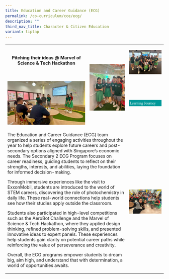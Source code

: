 ```yaml
---
title: Education and Career Guidance (ECG)
permalink: /co-curriculum/cce/ecg/
description: ""
third_nav_title: Character & Citizen Education
variant: tiptap
---
```

<table style="minWidth: 75px">
<colgroup>
<col>
<col>
<col>
</colgroup>
<tbody>
<tr>
<th rowspan="1" colspan="1">
<p>Pitching their ideas @ Marvel of Science &amp; Tech Hackathon</p>
<p></p>
</th>
<th rowspan="2" colspan="1">
<p></p>
<div class="isomer-image-wrapper">
<img style="width: 100%" height="auto" width="100%" alt="" src="/images/CCE/ecg2.jpg">
</div>
</th>
<th rowspan="1" colspan="1">
<p></p>
<div class="isomer-image-wrapper">
<img style="width: 100%" height="auto" width="100%" alt="" src="/images/CCE/ecg3.jpg">
</div>
</th>
</tr>
<tr>
<td rowspan="1" colspan="1">
<p></p>
<div class="isomer-image-wrapper">
<img style="width: 100%" height="auto" width="100%" alt="" src="/images/CCE/ecg1.jpg">
</div>
</td>
<td rowspan="1" colspan="1">
<p></p>
<div class="isomer-image-wrapper">
<img style="width: 100%" height="auto" width="100%" alt="" src="/images/CCE/Screenshot_2025_03_20_172615.png">
</div>
</td>
</tr>
<tr>
<td rowspan="1" colspan="2">
<p>The Education and Career Guidance (ECG) team organized a series of engaging
activities throughout the year to help students explore future careers
and post-secondary options aligned with Singapore’s economic needs. The
Secondary 2 ECG Program focuses on career readiness, guiding students to
reflect on their strengths, interests, and abilities, laying the foundation
for informed decision-making.</p>
<p>Through immersive experiences like the visit to ExxonMobil, students are
introduced to the world of STEM careers, discovering the role of photochemistry
in daily life. These real-world connections help students see how their
studies apply outside the classroom.</p>
<p>Students also participated in high-level competitions such as the AeroBot
Challenge and the Marvel of Science &amp; Tech Hackathon, where they applied
design thinking, refined problem-solving skills, and presented innovative
ideas to expert panels. These experiences help students gain clarity on
potential career paths while reinforcing the value of perseverance and
creativity.</p>
<p>Overall, the ECG programs empower students to dream big, aim high, and
understand that with determination, a world of opportunities awaits.</p>
<p></p>
</td>
<td rowspan="1" colspan="1">
<p></p>
<div class="isomer-image-wrapper">
<img style="width: 100%" height="auto" width="100%" alt="" src="/images/CCE/ecg4.jpg">
</div>
</td>
</tr>
</tbody>
</table>
<p></p>